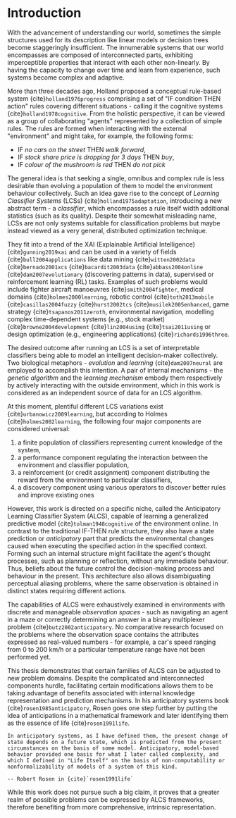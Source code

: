 # Introduction
With the advancement of understanding our world, sometimes the simple structures used for its description like linear models or decision trees become staggeringly insufficient. The innumerable systems that our world encompasses are composed of interconnected parts, exhibiting imperceptible properties that interact with each other non-linearly. By having the capacity to change over time and learn from experience, such systems become complex and adaptive.

More than three decades ago, Holland proposed a conceptual rule-based system {cite}`holland1976progress` comprising a set of "IF condition THEN action" rules covering different situations - calling it the cognitive systems {cite}`holland1978cognitive`. From the holistic perspective, it can be viewed as a group of collaborating "agents" represented by a collection of simple rules. The rules are formed when interacting with the external "environment" and might take, for example, the following forms:

- IF _no cars on the street_ THEN _walk forward_,
- IF _stock share price is dropping for 3 days_ THEN _buy_,
- IF _colour of the mushroom is red_ THEN _do not pick_

The general idea is that seeking a single, omnibus and complex rule is less desirable than evolving a population of them to model the environment behaviour collectively. Such an idea gave rise to the concept of _Learning Classifier Systems_ (LCSs) {cite}`holland1975adaptation`, introducing a new abstract term - a _classifier_, which encompasses a rule itself width additional statistics (such as its quality). Despite their somewhat misleading name, LCSs are not only systems suitable for classification problems but maybe instead viewed as a very general, distributed optimization technique.

They fit into a trend of the XAI (Explainable Artificial Intelligence) {cite}`gunning2019xai` and can be used in a variety of fields {cite}`bull2004applications` like data mining {cite}`witten2002data` {cite}`bernado2001xcs` {cite}`bacardit2003data` {cite}`abbass2004online` {cite}`dam2007evolutionary` (discovering patterns in data), supervised or reinforcement learning (RL) tasks. Examples of such problems would include fighter aircraft manoeuvres {cite}`smith2004fighter`, medical domains {cite}`holmes2000learning`, robotic control {cite}`toth2013mobile` {cite}`casillas2004fuzzy` {cite}`hurst2002tcs` {cite}`musilek2005enhanced`, game strategy {cite}`tsapanos2011zeroth`, environmental navigation, modelling complex time-dependent systems (e.g., stock market) {cite}`browne2004development` {cite}`lin2004using` {cite}`tsai2011using` or design optimization (e.g., engineering applications) {cite}`richards1996three`.

The desired outcome after running an LCS is a set of interpretable classifiers being able to model an intelligent decision-maker collectively. Two biological metaphors - _evolution_ and _learning_ {cite}`dam2007neural` are employed to accomplish this intention. A pair of internal mechanisms - the _genetic algorithm_ and the _learning mechanism_ embody them respectively by actively interacting with the outside environment, which in this work is considered as an independent source of data for an LCS algorithm.

At this moment, plentiful different LCS variations exist {cite}`urbanowicz2009learning`, but according to Holmes {cite}`holmes2002learning`, the following four major components are considered universal:

1. a finite population of classifiers representing current knowledge of the system,
2. a performance component regulating the interaction between the environment and classifier population,
3. a reinforcement (or credit assignment) component distributing the reward from the environment to particular classifiers,
4. a discovery component using various operators to discover better rules and improve existing ones

However, this work is directed on a specific niche, called the Anticipatory Learning Classifier System (ALCS), capable of learning a generalized predictive model {cite}`tolman1948cognitive` of the environment online. In contrast to the traditional IF-THEN rule structure, they also have a state prediction or _anticipatory_ part that predicts the environmental changes caused when executing the specified action in the specified context. Forming such an internal structure might facilitate the agent's thought processes, such as planning or reflection, without any immediate behaviour. Thus, beliefs about the future control the decision-making process and behaviour in the present. This architecture also allows disambiguating perceptual aliasing problems, where the same observation is obtained in distinct states requiring different actions.

The capabilities of ALCS were exhaustively examined in environments with discrete and manageable _observation spaces_ - such as navigating an agent in a maze or correctly determining an answer in a binary multiplexer problem {cite}`butz2002anticipatory`. No comparative research focused on the problems where the observation space contains the attributes expressed as real-valued numbers - for example, a car's speed ranging from 0 to 200 km/h or a particular temperature range have not been performed yet.

This thesis demonstrates that certain families of ALCS can be adjusted to new problem domains. Despite the complicated and interconnected components hurdle, facilitating certain modifications allows them to be taking advantage of benefits associated with internal knowledge representation and prediction mechanisms. In his anticipatory systems book {cite}`rosen1985anticipatory`, Rosen goes one step further by putting the idea of anticipations in a mathematical framework and later identifying them as the essence of life {cite}`rosen1991life`.

```{epigraph}
In anticipatory systems, as I have defined them, the present change of state depends on a future state, which is predicted from the present circumstances on the basis of some model. Anticipatory, model-based behavior provided one basis for what I later called complexity, and which I defined in "Life Itself" on the basis of non-computability or nonformalizability of models of a system of this kind.

-- Robert Rosen in {cite}`rosen1991life`
```

While this work does not pursue such a big claim, it proves that a greater realm of possible problems can be expressed by ALCS frameworks, therefore benefiting from more comprehensive, intrinsic representation.